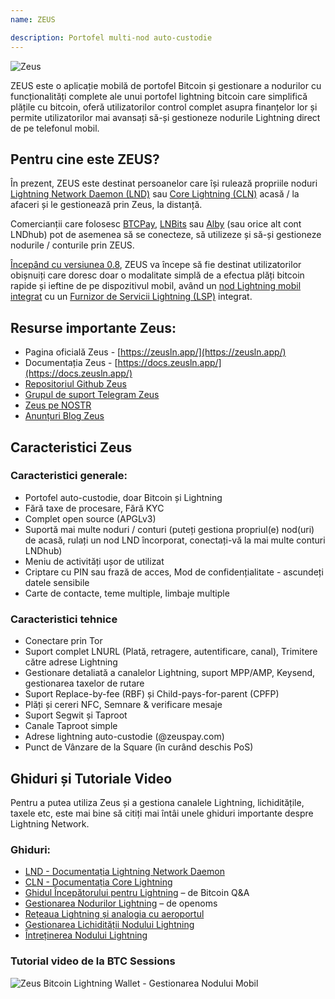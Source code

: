 ```yaml
---
name: ZEUS

description: Portofel multi-nod auto-custodie
---
```


![Zeus](assets/zeus_intro.webp)

ZEUS este o aplicație mobilă de portofel Bitcoin și gestionare a nodurilor cu funcționalități complete ale unui portofel lightning bitcoin care simplifică plățile cu bitcoin, oferă utilizatorilor control complet asupra finanțelor lor și permite utilizatorilor mai avansați să-și gestioneze nodurile Lightning direct de pe telefonul mobil.

## Pentru cine este ZEUS?
În prezent, ZEUS este destinat persoanelor care își rulează propriile noduri [Lightning Network Daemon (LND)](https://lightning.engineering/) sau [Core Lightning (CLN)](https://blockstream.com/lightning/) acasă / la afaceri și le gestionează prin Zeus, la distanță.

Comercianții care folosesc [BTCPay](https://btcpayserver.org/), [LNBits](https://lnbits.com/) sau [Alby](https://getalby.com/) (sau orice alt cont LNDhub) pot de asemenea să se conecteze, să utilizeze și să-și gestioneze nodurile / conturile prin ZEUS.

[Începând cu versiunea 0.8](https://blog.zeusln.com/zeus-v0-8-0-open-beta/), ZEUS va începe să fie destinat utilizatorilor obișnuiți care doresc doar o modalitate simplă de a efectua plăți bitcoin rapide și ieftine de pe dispozitivul mobil, având un [nod Lightning mobil integrat](https://docs.zeusln.app/category/embedded-node) cu un [Furnizor de Servicii Lightning (LSP)](https://docs.zeusln.app/lsp/intro) integrat.

## Resurse importante Zeus:
- Pagina oficială Zeus - [https://zeusln.app/](https://zeusln.app/)
- Documentația Zeus - [https://docs.zeusln.app/](https://docs.zeusln.app/)
- [Repositoriul Github Zeus](https://github.com/ZeusLN/zeus)
- [Grupul de suport Telegram Zeus](https://t.me/ZeusLN)
- [Zeus pe NOSTR](https://iris.to/zeus@zeusln.app)
- [Anunțuri Blog Zeus](https://blog.zeusln.com)

## Caracteristici Zeus
### Caracteristici generale:
- Portofel auto-custodie, doar Bitcoin și Lightning
- Fără taxe de procesare, Fără KYC
- Complet open source (APGLv3)
- Suportă mai multe noduri / conturi (puteți gestiona propriul(e) nod(uri) de acasă, rulați un nod LND încorporat, conectați-vă la mai multe conturi LNDhub)
- Meniu de activități ușor de utilizat
- Criptare cu PIN sau frază de acces, Mod de confidențialitate - ascundeți datele sensibile
- Carte de contacte, teme multiple, limbaje multiple

### Caracteristici tehnice
- Conectare prin Tor
- Suport complet LNURL (Plată, retragere, autentificare, canal), Trimitere către adrese Lightning
- Gestionare detaliată a canalelor Lightning, suport MPP/AMP, Keysend, gestionarea taxelor de rutare
- Suport Replace-by-fee (RBF) și Child-pays-for-parent (CPFP)
- Plăți și cereri NFC, Semnare & verificare mesaje
- Suport Segwit și Taproot
- Canale Taproot simple
- Adrese lightning auto-custodie (@zeuspay.com)
- Punct de Vânzare de la Square (în curând deschis PoS)

## Ghiduri și Tutoriale Video
Pentru a putea utiliza Zeus și a gestiona canalele Lightning, lichiditățile, taxele etc, este mai bine să citiți mai întâi unele ghiduri importante despre Lightning Network.

### Ghiduri:
- [LND - Documentația Lightning Network Daemon](https://docs.lightning.engineering/)
- [CLN - Documentația Core Lightning](https://lightning.readthedocs.io/index.html)
- [Ghidul Începătorului pentru Lightning](https://bitcoiner.guide/lightning/) – de Bitcoin Q&A
- [Gestionarea Nodurilor Lightning](https://www.lightningnode.info/) – de openoms
- [Rețeaua Lightning și analogia cu aeroportul](https://darthcoin.substack.com/p/the-lightning-network-and-the-airport)
- [Gestionarea Lichidității Nodului Lightning](https://darthcoin.substack.com/p/managing-lightning-node-liquidity)
- [Întreținerea Nodului Lightning](https://darthcoin.substack.com/p/lightning-node-maintenance)

### Tutorial video de la BTC Sessions

![Zeus Bitcoin Lightning Wallet - Gestionarea Nodului Mobil](https://youtu.be/hmmehTnV3ys)